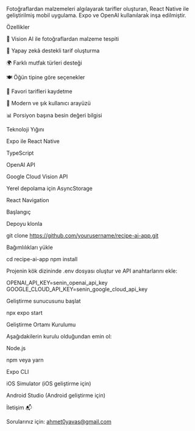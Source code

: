 Fotoğraflardan malzemeleri algılayarak tarifler oluşturan, React Native ile geliştirilmiş mobil uygulama. Expo ve OpenAI kullanılarak inşa edilmiştir.

Özellikler

📸 Vision AI ile fotoğraflardan malzeme tespiti

🍳 Yapay zekâ destekli tarif oluşturma

🌍 Farklı mutfak türleri desteği

🍽️ Öğün tipine göre seçenekler

💾 Favori tarifleri kaydetme

📱 Modern ve şık kullanıcı arayüzü

📊 Porsiyon başına besin değeri bilgisi

Teknoloji Yığını

Expo ile React Native

TypeScript

OpenAI API

Google Cloud Vision API

Yerel depolama için AsyncStorage

React Navigation

Başlangıç

Depoyu klonla

git clone https://github.com/yourusername/recipe-ai-app.git


Bağımlılıkları yükle

cd recipe-ai-app
npm install


Projenin kök dizininde .env dosyası oluştur ve API anahtarlarını ekle:

OPENAI_API_KEY=senin_openai_api_key
GOOGLE_CLOUD_API_KEY=senin_google_cloud_api_key


Geliştirme sunucusunu başlat

npx expo start

Geliştirme Ortamı Kurulumu

Aşağıdakilerin kurulu olduğundan emin ol:

Node.js

npm veya yarn

Expo CLI

iOS Simulator (iOS geliştirme için)

Android Studio (Android geliştirme için)


İletişim 📬

Sorularınız için: ahmet0yavas@gmail.com
